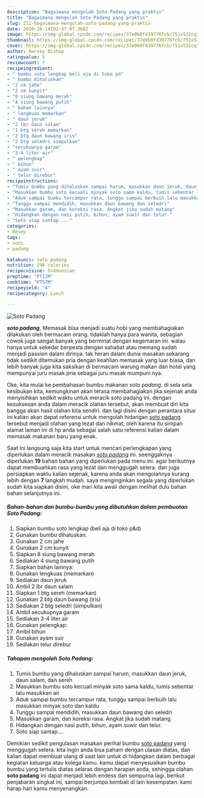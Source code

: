 ```yaml
---
description: "Bagaimana mengolah Soto Padang yang praktis"
title: "Bagaimana mengolah Soto Padang yang praktis"
slug: 211-bagaimana-mengolah-soto-padang-yang-praktis
date: 2020-10-14T02:47:07.360Z
image: https://img-global.cpcdn.com/recipes/37e0b0fd39776fcb/751x532cq70/soto-padang-foto-resep-utama.jpg
thumbnail: https://img-global.cpcdn.com/recipes/37e0b0fd39776fcb/751x532cq70/soto-padang-foto-resep-utama.jpg
cover: https://img-global.cpcdn.com/recipes/37e0b0fd39776fcb/751x532cq70/soto-padang-foto-resep-utama.jpg
author: Harvey Bishop
ratingvalue: 5
reviewcount: 7
recipeingredient:
- " bumbu soto lengkap beli aja di toko pd"
- " bumbu dihaluskan"
- "2 cm jahe"
- "2 cm kunyit"
- "8 siung bawang merah"
- "4 siung bawang putih"
- " bahan lainnya"
- " lengkuas memarkan"
- " daun jeruk"
- "2 lbr daun salam"
- "1 btg sereh memarkan"
- "2 btg daun bawang iris"
- "2 btg seledri simpulkan"
- "secukupnya garam"
- "3-4 liter air"
- " pelengkap"
- " bihun"
- " ayam suir"
- " telur direbur"
recipeinstructions:
- "Tumis bumbu yang dihaluskan sampai harum, masukkan daun jeruk, daun salam, dan sereh"
- "Masukkan bumbu soto kecuali minyak soto sama kaldu, tumis sebentar lalu masukkan air"
- "Aduk sampai bumbu tercampur rata, tunggu sampai berbuih lalu masukkan minyak soto dan kaldu"
- "Tunggu sampai mendidih, masukkan daun bawang dan seledri"
- "Masukkan garam, dan koreksi rasa. Angkat jika sudah matang"
- "Hidangkan dengan nasi putih, bihun, ayam suwir dan telur."
- "Soto siap santap...."
categories:
- Resep
tags:
- soto
- padang

katakunci: soto padang 
nutrition: 296 calories
recipecuisine: Indonesian
preptime: "PT12M"
cooktime: "PT57M"
recipeyield: "4"
recipecategory: Lunch

---
```



![Soto Padang](https://img-global.cpcdn.com/recipes/37e0b0fd39776fcb/751x532cq70/soto-padang-foto-resep-utama.jpg)

<b><i>soto padang</i></b>, Memasak bisa menjadi suatu hobi yang membahagiakan dilakukan oleh bermacam orang. tidaklah hanya para wanita, sebagian cowok juga sangat banyak yang berminat dengan kegemaran ini. walau hanya untuk sekedar berpesta dengan sahabat atau memang sudah menjadi passion dalam dirinya. tak heran dalam dunia masakan sekarang tidak sedikit ditemukan pria dengan keahlian memasak yang luar biasa, dan lebih banyak juga kita saksikan di bermacam warung makan dan hotel yang mempunyai juru masak pria sebagai juru masak mumpuni nya.

Oke, kita mulai ke pembahasan bumbu makanan <i>soto padang</i>. di sela sela kesibukan kita, kemungkinan akan terasa membahagiakan jika sejenak anda menyisihkan sedikit waktu untuk meracik soto padang ini. dengan kesuksesan anda dalam meracik olahan tersebut, akan membuat diri kita bangga akan hasil olahan kita sendiri. dan lagi disini dengan perantara situs ini kalian akan dapat referensi untuk mengolah hidangan <u>soto padang</u> tersebut menjadi olahan yang lezat dan nikmat, oleh karena itu simpan alamat laman ini di hp anda sebagai salah satu referensi kalian dalam memasak makanan baru yang enak.




Saat ini langsung saja kita start untuk mencari perlengkapan yang diperlukan dalam meracik masakan <u><i>soto padang</i></u> ini. seenggaknya diperlukan <b>19</b> bahan bahan yang diperlukan pada menu ini. agar berikutnya dapat membuahkan rasa yang lezat dan menggugah selera. dan juga persiapkan waktu kalian sejenak, karena anda akan mengolahnya kurang lebih dengan <b>7</b> langkah mudah. saya menginginkan segala yang diperlukan sudah kita siapkan disini, oke mari kita awali dengan melihat dulu bahan bahan selanjutnya ini.

<!--inarticleads1-->

##### Bahan-bahan dan bumbu-bumbu yang dibutuhkan dalam pembuatan Soto Padang:

1. Siapkan  bumbu soto lengkap (beli aja di toko p&amp;d)
1. Gunakan  bumbu dihaluskan:
1. Gunakan 2 cm jahe
1. Gunakan 2 cm kunyit
1. Siapkan 8 siung bawang merah
1. Sediakan 4 siung bawang putih
1. Siapkan  bahan lainnya:
1. Gunakan  lengkuas (memarkan)
1. Sediakan  daun jeruk
1. Ambil 2 lbr daun salam
1. Siapkan 1 btg sereh (memarkan)
1. Gunakan 2 btg daun bawang (iris)
1. Sediakan 2 btg seledri (simpulkan)
1. Ambil secukupnya garam
1. Sediakan 3-4 liter air
1. Gunakan  pelengkap:
1. Ambil  bihun
1. Gunakan  ayam suir
1. Sediakan  telur direbur




<!--inarticleads2-->

##### Tahapan mengolah Soto Padang:

1. Tumis bumbu yang dihaluskan sampai harum, masukkan daun jeruk, daun salam, dan sereh
1. Masukkan bumbu soto kecuali minyak soto sama kaldu, tumis sebentar lalu masukkan air
1. Aduk sampai bumbu tercampur rata, tunggu sampai berbuih lalu masukkan minyak soto dan kaldu
1. Tunggu sampai mendidih, masukkan daun bawang dan seledri
1. Masukkan garam, dan koreksi rasa. Angkat jika sudah matang
1. Hidangkan dengan nasi putih, bihun, ayam suwir dan telur.
1. Soto siap santap....




Demikian sedikit pengulasan masakan perihal bumbu <u>soto padang</u> yang menggugah selera. kita ingin anda bisa paham dengan ulasan diatas, dan kalian dapat membuat ulang di saat lain untuk di hidangkan dalam berbagai kegiatan keluarga atau kolega kamu. kamu dapat menyesuaikan bumbu bumbu yang tertulis diatas selaras dengan harapan anda, sehingga olahan <b>soto padang</b> ini dapat menjadi lebih endess dan sempurna lagi. berikut penjabaran singkat ini, sampai berjumpa kembali di lain kesempatan. kami harap hari kamu menyenangkan.
